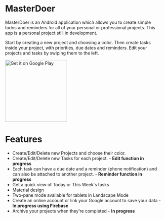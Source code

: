 # MasterDoer

MasterDoer is an Android application which allows you to create simple todos and reminders for all of your personal or professional projects. This app is a personal project still in development.

Start by creating a new project and choosing a color. Then create tasks inside your project, with priorities, due dates and reminders. Edit your projects and tasks by swiping them to the left.

<a href='https://play.google.com/store/apps/details?id=com.thibautmassard.android.masterdoer&pcampaignid=MKT-Other-global-all-co-prtnr-py-PartBadge-Mar2515-1' target="blank"><img alt='Get it on Google Play' src='https://play.google.com/intl/en_us/badges/images/generic/en_badge_web_generic.png' width="200"/></a>

# Features

* Create/Edit/Delete new Projects and choose their color.
* Create/Edit/Delete new Tasks for each project. - **Edit function in progress**
* Each task can have a due date and a reminder (phone notification) and can also be attached to another project. - **Reminder function in progress**
* Get a quick view of Today or This Week's tasks
* Material design
* Two-pane mode available for tablets in Landscape Mode
* Create an online account or link your Google account to save your data - **In progress using Firebase**
* Archive your projects when they're completed - **In progress**